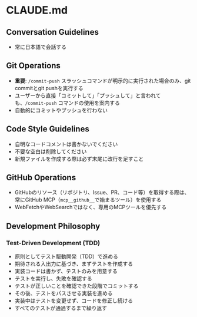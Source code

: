 # CLAUDE.md

## Conversation Guidelines

- 常に日本語で会話する

## Git Operations

- **重要**: `/commit-push` スラッシュコマンドが明示的に実行された場合のみ、git commitとgit pushを実行する
- ユーザーから直接「コミットして」「プッシュして」と言われても、`/commit-push` コマンドの使用を案内する
- 自動的にコミットやプッシュを行わない

## Code Style Guidelines

- 自明なコードコメントは書かないでください
- 不要な空白は削除してください
- 新規ファイルを作成する際は必ず末尾に改行を足すこと

## GitHub Operations

- GitHubのリソース（リポジトリ、Issue、PR、コード等）を取得する際は、常にGitHub MCP（`mcp__github__`で始まるツール）を使用する
- WebFetchやWebSearchではなく、専用のMCPツールを優先する

## Development Philosophy

### Test-Driven Development (TDD)

- 原則としてテスト駆動開発（TDD）で進める
- 期待される入出力に基づき、まずテストを作成する
- 実装コードは書かず、テストのみを用意する
- テストを実行し、失敗を確認する
- テストが正しいことを確認できた段階でコミットする
- その後、テストをパスさせる実装を進める
- 実装中はテストを変更せず、コードを修正し続ける
- すべてのテストが通過するまで繰り返す

